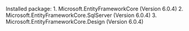 
Installed package:
    1. Microsoft.EntityFrameworkCore (Version 6.0.4)
    2. Microsoft.EntityFrameworkCore.SqlServer (Version 6.0.4)
    3. Microsoft.EntityFrameworkCore.Design (Version 6.0.4)
